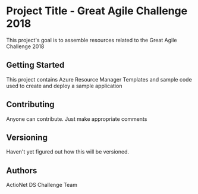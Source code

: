 # Project Title - Great Agile Challenge 2018
This project's goal is to assemble resources related to the Great Agile Challenge 2018

## Getting Started
This project contains Azure Resource Manager Templates and sample code used to create and deploy a sample application

## Contributing
Anyone can contribute.  Just make appropriate comments

## Versioning

Haven't yet figured out how this will be versioned.

## Authors
ActioNet DS Challenge Team